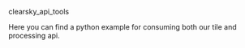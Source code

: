 clearsky_api_tools

Here you can find a python example for consuming both our tile and processing api.
